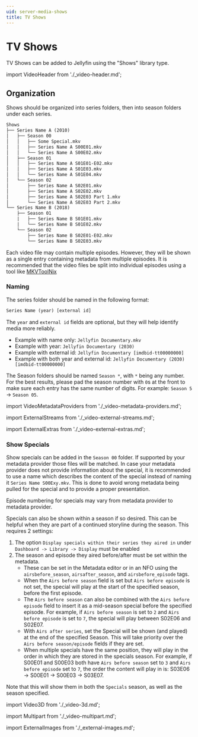 ```yaml
---
uid: server-media-shows
title: TV Shows
---
```


# TV Shows

TV Shows can be added to Jellyfin using the "Shows" library type.

import VideoHeader from './\_video-header.md';

<VideoHeader />

## Organization

Shows should be organized into series folders, then into season folders under each series.

```txt
Shows
├── Series Name A (2010)
│   ├── Season 00
│   │   ├── Some Special.mkv
│   │   ├── Series Name A S00E01.mkv
│   │   └── Series Name A S00E02.mkv
│   ├── Season 01
│   │   ├── Series Name A S01E01-E02.mkv
│   │   ├── Series Name A S01E03.mkv
│   │   └── Series Name A S01E04.mkv
│   └── Season 02
│       ├── Series Name A S02E01.mkv
│       ├── Series Name A S02E02.mkv
│       ├── Series Name A S02E03 Part 1.mkv
│       └── Series Name A S02E03 Part 2.mkv
└── Series Name B (2018)
    ├── Season 01
    |   ├── Series Name B S01E01.mkv
    |   └── Series Name B S01E02.mkv
    └── Season 02
        ├── Series Name B S02E01-E02.mkv
        └── Series Name B S02E03.mkv
```

Each video file may contain multiple episodes. However, they will be shown as a single entry containing metadata from multiple episodes. It is recommended that the video files be split into individual episodes using a tool like [MKVToolNix](https://mkvtoolnix.download)

### Naming

The series folder should be named in the following format:

```txt
Series Name (year) [external id]
```

The `year` and `external id` fields are optional, but they will help identify media more reliably.

- Example with name only: `Jellyfin Documentary.mkv`
- Example with year: `Jellyfin Documentary (2030)`
- Example with external id: `Jellyfin Documentary [imdbid-tt00000000]`
- Example with both year and external id: `Jellyfin Documentary (2030) [imdbid-tt00000000]`

The Season folders should be named `Season *`, with `*` being any number. For the best results, please pad the season number with `0`s at the front to make sure each entry has the same number of digits. For example: `Season 5` -> `Season 05`.

import VideoMetadataProviders from './\_video-metadata-providers.md';

<VideoMetadataProviders />

import ExternalStreams from './\_video-external-streams.md';

<ExternalStreams />

import ExternalExtras from './\_video-external-extras.md';

<ExternalExtras />

### Show Specials

Show specials can be added in the `Season 00` folder. If supported by your metadata provider those files will be matched. In case your metadata provider does not provide information about the special, it is recommended to use a name which describes the content of the special instead of naming it `Series Name S00Exy.mkv`. This is done to avoid wrong metadata being pulled for the special and to provide a proper presentation.

Episode numbering for specials may vary from metadata provider to metadata provider.

Specials can also be shown within a season if so desired. This can be helpful when they are part of a continued storyline during the season. This requires 2 settings:

1. The option `Display specials within their series they aired in` under `Dashboard -> Library -> Display` must be enabled
2. The season and episode they aired before/after must be set within the metadata.
   - These can be set in the Metadata editor or in an NFO using the `airsbefore_season`, `airsafter_season`, and `airsbefore_episode` tags.
   - When the `Airs before season` field is set but `Airs before episode` is not set, the special will play at the start of the specified season, before the first episode.
   - The `Airs before season` can also be combined with the `Airs before episode` field to insert it as a mid-season special before the specified episode. For example, if `Airs before season` is set to `2` and `Airs before episode` is set to `7`, the special will play between S02E06 and S02E07.
   - With `Airs after series`, set the Special will be shown (and played) at the end of the specified Season. This will take priority over the `Airs before season/episode` fields if they are set.
   - When multiple specials have the same position, they will play in the order in which they are stored in the specials season. For example, if S00E01 and S00E03 both have `Airs before season` set to `3` and `Airs before episode` set to `7`, the order the content will play in is: S03E06 → S00E01 → S00E03 → S03E07.

Note that this will show them in both the `Specials` season, as well as the season specified.

import Video3D from './\_video-3d.md';

<Video3D />

import Multipart from './\_video-multipart.md';

<Multipart />

import ExternalImages from './\_external-images.md';

<ExternalImages />
